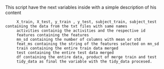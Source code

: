 This script have the next variables inside with a simple description of his content

         X_train, X_test, y_train , y_test, subject_train, subject_test containing the data from the txt files with same names
         activities containig the activities and the respective id
         features containing the features
         mn_sd containing the number of columns with mean or std
         feat_ms containing the string of the features selected on mn_sd
         train containing the entire train data merged
         test containing the entire test data merged
         df containing the entire data, product of merge train and test
         tidy_data as final the variable with the tidy_data procesed.
